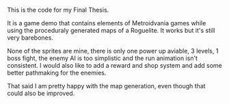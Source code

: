 This is the code for my Final Thesis. 

It is a game demo that contains elements of Metroidvania games while using the proceduraly generated maps of a Roguelite. It works but it's still very barebones.

None of the sprites are mine, there is only one power up aviable, 3 levels, 1 boss fight, the enemy AI is too simplistic and the run animation isn't consistent. I would also like 
to add a reward and shop system and add some better pathmaking for the enemies.

That said I am pretty happy with the map generation, even though that could also be improved.
